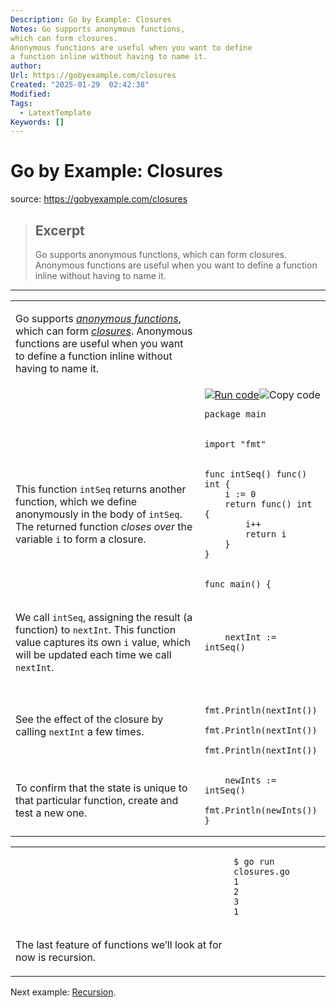 ```yaml
---
Description: Go by Example: Closures
Notes: Go supports anonymous functions,
which can form closures.
Anonymous functions are useful when you want to define
a function inline without having to name it.
author: 
Url: https://gobyexample.com/closures
Created: "2025-01-29  02:42:38"
Modified: 
Tags:
  - LatextTemplate
Keywords: []
---
```


# Go by Example: Closures

source: https://gobyexample.com/closures

> ## Excerpt
> Go supports anonymous functions,
which can form closures.
Anonymous functions are useful when you want to define
a function inline without having to name it.

---
<table><tbody><tr><td><p>Go supports <a href="https://en.wikipedia.org/wiki/Anonymous_function"><em>anonymous functions</em></a>, which can form <a href="https://en.wikipedia.org/wiki/Closure_(computer_science)"><em>closures</em></a>. Anonymous functions are useful when you want to define a function inline without having to name it.</p></td><td></td></tr><tr><td></td><td><a href="https://go.dev/play/p/NpgpzS8ZG8y"><img title="Run code" src="https://gobyexample.com/play.png"></a><img title="Copy code" src="https://gobyexample.com/clipboard.png"><pre><code><span><span><span>package</span> <span>main</span></span></span></code></pre></td></tr><tr><td></td><td><pre><code><span><span><span>import</span> <span>"fmt"</span></span></span></code></pre></td></tr><tr><td><p>This function <code>intSeq</code> returns another function, which we define anonymously in the body of <code>intSeq</code>. The returned function <em>closes over</em> the variable <code>i</code> to form a closure.</p></td><td><pre><code><span><span><span>func</span> <span>intSeq</span><span>()</span> <span>func</span><span>()</span> <span>int</span> <span>{</span>
</span></span><span><span>    <span>i</span> <span>:=</span> <span>0</span>
</span></span><span><span>    <span>return</span> <span>func</span><span>()</span> <span>int</span> <span>{</span>
</span></span><span><span>        <span>i</span><span>++</span>
</span></span><span><span>        <span>return</span> <span>i</span>
</span></span><span><span>    <span>}</span>
</span></span><span><span><span>}</span></span></span></code></pre></td></tr><tr><td></td><td><pre><code><span><span><span>func</span> <span>main</span><span>()</span> <span>{</span></span></span></code></pre></td></tr><tr><td><p>We call <code>intSeq</code>, assigning the result (a function) to <code>nextInt</code>. This function value captures its own <code>i</code> value, which will be updated each time we call <code>nextInt</code>.</p></td><td><pre><code><span><span>    <span>nextInt</span> <span>:=</span> <span>intSeq</span><span>()</span></span></span></code></pre></td></tr><tr><td><p>See the effect of the closure by calling <code>nextInt</code> a few times.</p></td><td><pre><code><span><span>    <span>fmt</span><span>.</span><span>Println</span><span>(</span><span>nextInt</span><span>())</span>
</span></span><span><span>    <span>fmt</span><span>.</span><span>Println</span><span>(</span><span>nextInt</span><span>())</span>
</span></span><span><span>    <span>fmt</span><span>.</span><span>Println</span><span>(</span><span>nextInt</span><span>())</span></span></span></code></pre></td></tr><tr><td><p>To confirm that the state is unique to that particular function, create and test a new one.</p></td><td><pre><code><span><span>    <span>newInts</span> <span>:=</span> <span>intSeq</span><span>()</span>
</span></span><span><span>    <span>fmt</span><span>.</span><span>Println</span><span>(</span><span>newInts</span><span>())</span>
</span></span><span><span><span>}</span></span></span></code></pre></td></tr></tbody></table>

<table><tbody><tr><td></td><td><pre><code><span><span><span>$</span> go run closures.go
</span></span><span><span><span>1
</span></span></span><span><span><span>2
</span></span></span><span><span><span>3
</span></span></span><span><span><span>1</span></span></span></code></pre></td></tr><tr><td><p>The last feature of functions we’ll look at for now is recursion.</p></td><td></td></tr></tbody></table>

Next example: [Recursion](https://gobyexample.com/recursion).
